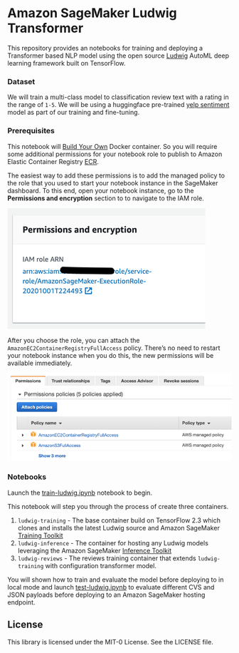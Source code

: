 # Amazon SageMaker Ludwig Transformer

This repository provides an notebooks for training and deploying a Transformer based NLP model using the open source [Ludwig](https://github.com/uber/ludwig) AutoML deep learning framework built on TensorFlow.

### Dataset

We will train a multi-class model to classification review text with a rating in the range of `1-5`.  We will be using a huggingface pre-trained [yelp sentiment](https://huggingface.co/gilf/english-yelp-sentiment) model as part of our training and fine-tuning.

### Prerequisites

This notebook will [Build Your Own](https://docs.aws.amazon.com/sagemaker/latest/dg/docker-containers-adapt-your-own.html) Docker container.  So you will require some additional permissions for your notebook role to publish to Amazon Elastic Container Registry [ECR](https://docs.aws.amazon.com/AmazonECR/latest/userguide/what-is-ecr.html).

The easiest way to add these permissions is to add the managed policy to the role that you used to start your notebook instance in the SageMaker dashboard. To this end, open your notebook instance, go to the **Permissions and encryption** section to to navigate to the IAM role.

![Notebook Role](docs/notebook_role.png)

After you choose the role, you can attach the `AmazonEC2ContainerRegistryFullAccess` policy. There’s no need to restart your notebook instance when you do this, the new permissions will be available immediately.

![Notebook Role](docs/managed_ecr_permissions.png)

### Notebooks

Launch the [train-ludwig.ipynb](train-ludwig.ipynb) notebook to begin.

This notebook will step you through the process of create three containers.

1. `ludwig-training` - The base container build on TensorFlow 2.3 which clones and installs the latest Ludwig source and Amazon SageMaker [Training Toolkit](https://github.com/aws/sagemaker-training-toolkit)
2. `ludwig-inference` - The container for hosting any Ludwig models leveraging the Amazon SageMaker [Inference Toolkit](https://github.com/aws/sagemaker-inference-toolkit)
3. `ludwig-reviews` - The reviews training container that extends `ludwig-training` with configuration transformer model.

You will shown how to train and evaluate the model before deploying to in local mode and launch [test-ludwig.ipynb](test-ludwig.ipynb) to evaluate different CVS and JSON payloads before deploying to an Amazon SageMaker hosting endpoint.

## License

This library is licensed under the MIT-0 License. See the LICENSE file.